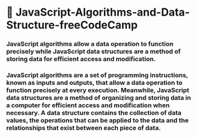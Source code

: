 # 📖 JavaScript-Algorithms-and-Data-Structure-freeCodeCamp

### JavaScript algorithms allow a data operation to function precisely while JavaScript data structures are a method of storing data for efficient access and modification. 
### JavaScript algorithms are a set of programming instructions, known as inputs and outputs, that allow a data operation to function precisely at every execution. Meanwhile, JavaScript data structures are a method of organizing and storing data in a computer for efficient access and modification when necessary. A data structure contains the collection of data values, the operations that can be applied to the data and the relationships that exist between each piece of data.
